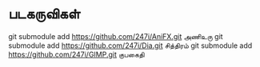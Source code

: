 # படகருவிகள்

git submodule add https://github.com/247i/AniFX.git அணிஉரு 
git submodule add https://github.com/247i/Dia.git சித்திரம்
git submodule add https://github.com/247i/GIMP.git குபகைதி

